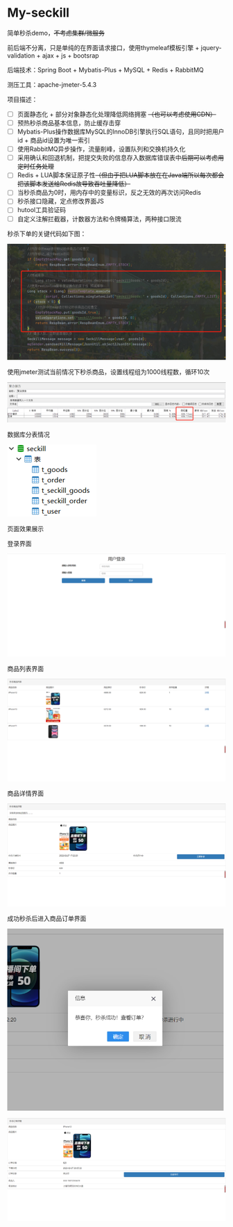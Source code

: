 # My-seckill
 简单秒杀demo，~~不考虑集群/微服务~~

前后端不分离，只是单纯的在界面请求接口，使用thymeleaf模板引擎 + jquery-validation  + ajax + js + bootsrap

后端技术：Spring Boot + Mybatis-Plus + MySQL + Redis + RabbitMQ

测压工具：apache-jmeter-5.4.3

项目描述：

- [ ] 页面静态化 + 部分对象静态化处理降低网络拥塞 ~~（也可以考虑使用CDN）~~
- [ ] 预热秒杀商品基本信息，防止缓存击穿
- [ ] Mybatis-Plus操作数据库MySQL的InnoDB引擎执行SQL语句，且同时把用户id + 商品id设置为唯一索引
- [ ] 使用RabbitMQ异步操作，流量削峰，设置队列和交换机持久化
- [ ] 采用确认和回退机制，把提交失败的信息存入数据库错误表中~~后期可以考虑用定时任务处理~~
- [ ] Redis + LUA脚本保证原子性~~（但由于把LUA脚本放在在Java端所以每次都会把该脚本发送给Redis故导致吞吐量降低）~~
- [ ] 当秒杀商品为0时，用内存中的变量标识，反之无效的再次访问Redis
- [ ] 秒杀接口隐藏，定点修改界面JS
- [ ] hutool工具验证码
- [ ] 自定义注解拦截器，计数器方法和令牌桶算法，两种接口限流

秒杀下单的关键代码如下图：

<img src="README.assets/image-20220304194039306.png" alt="image-20220304194039306" style="zoom: 80%;" />

使用jmeter测试当前情况下秒杀商品，设置线程组为1000线程数，循环10次

![test-result](README.assets/test-result.jpg)



数据库分表情况

![image-20220227200705610](README.assets/image-20220227200705610.png)



页面效果展示

登录界面

![image-20220227200206739](README.assets/image-20220227200206739.png)

商品列表界面

![image-20220227200448012](README.assets/image-20220227200448012.png)

商品详情界面

![image-20220227200455825](README.assets/image-20220227200455825.png)

成功秒杀后进入商品订单界面

<img src="README.assets/image-20220227200539573.png" alt="image-20220227200539573" style="zoom: 67%;" />



![image-20220227200554413](README.assets/image-20220227200554413.png)

